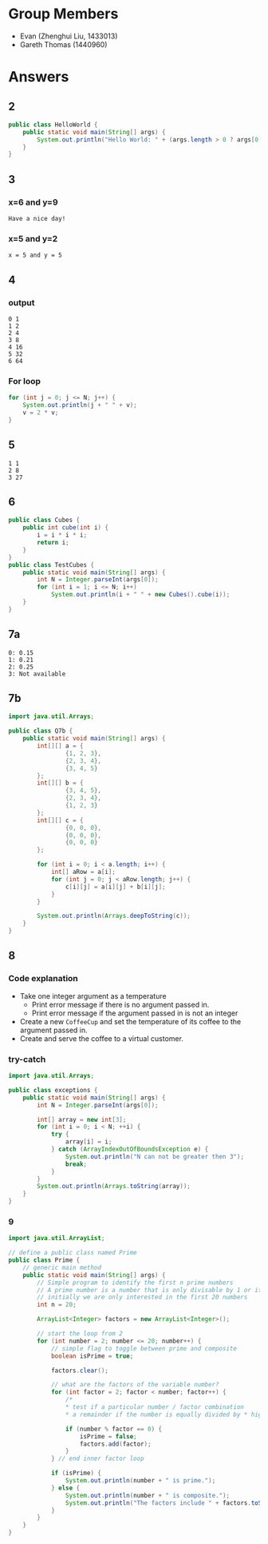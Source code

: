 # Group Members

* Evan (Zhenghui Liu, 1433013)
* Gareth Thomas (1440960)

# Answers

## 2

``` java
public class HelloWorld {
    public static void main(String[] args) {
        System.out.println("Hello World: " + (args.length > 0 ? args[0] : ""));
    }
}
```

## 3

### x=6 and y=9

    Have a nice day!

### x=5 and y=2

    x = 5 and y = 5

## 4

### output

    0 1
    1 2
    2 4
    3 8
    4 16
    5 32
    6 64

### For loop

```java
for (int j = 0; j <= N; j++) {
    System.out.println(j + " " + v);
    v = 2 * v;
}
```

## 5

    1 1
    2 8
    3 27

## 6

```java
public class Cubes {
    public int cube(int i) {
        i = i * i * i;
        return i;
    }
}
public class TestCubes {
    public static void main(String[] args) {
        int N = Integer.parseInt(args[0]);
        for (int i = 1; i <= N; i++)
            System.out.println(i + " " + new Cubes().cube(i));
    }
}
```

## 7a

    0: 0.15
    1: 0.21
    2: 0.25
    3: Not available

## 7b

```java
import java.util.Arrays;

public class Q7b {
    public static void main(String[] args) {
        int[][] a = {
                {1, 2, 3},
                {2, 3, 4},
                {3, 4, 5}
        };
        int[][] b = {
                {3, 4, 5},
                {2, 3, 4},
                {1, 2, 3}
        };
        int[][] c = {
                {0, 0, 0},
                {0, 0, 0},
                {0, 0, 0}
        };

        for (int i = 0; i < a.length; i++) {
            int[] aRow = a[i];
            for (int j = 0; j < aRow.length; j++) {
                c[i][j] = a[i][j] + b[i][j];
            }
        }

        System.out.println(Arrays.deepToString(c));
    }
}
```

## 8

### Code explanation

* Take one integer argument as a temperature
  * Print error message if there is no argument passed in.
  * Print error message if the argument passed in is not an integer
* Create a new `CoffeeCup` and set the temperature of its coffee to the argument passed in.
* Create and serve the coffee to a virtual customer.

### try-catch

```java
import java.util.Arrays;

public class exceptions {
    public static void main(String[] args) {
        int N = Integer.parseInt(args[0]);

        int[] array = new int[3];
        for (int i = 0; i < N; ++i) {
            try {
                array[i] = i;
            } catch (ArrayIndexOutOfBoundsException e) {
                System.out.println("N can not be greater then 3");
                break;
            }
        }
        System.out.println(Arrays.toString(array));
    }
}
```

### 9

```java
import java.util.ArrayList;

// define a public class named Prime
public class Prime {
    // generic main method
    public static void main(String[] args) {
        // Simple program to identify the first n prime numbers
        // A prime number is a number that is only divisable by 1 or itself // See http://en.wikipedia.org/wiki/Prime_number for more information // A factor is any number that equally divides another another number
        // initially we are only interested in the first 20 numbers
        int n = 20;

        ArrayList<Integer> factors = new ArrayList<Integer>();

        // start the loop from 2
        for (int number = 2; number <= 20; number++) {
            // simple flag to toggle between prime and composite
            boolean isPrime = true;

            factors.clear();

            // what are the factors of the variable number?
            for (int factor = 2; factor < number; factor++) {
                /*
                * test if a particular number / factor combination
                * a remainder if the number is equally divided by * higher than 1 then it must be a composite number */

                if (number % factor == 0) {
                    isPrime = false;
                    factors.add(factor);
                }
            } // end inner factor loop

            if (isPrime) {
                System.out.println(number + " is prime.");
            } else {
                System.out.println(number + " is composite.");
                System.out.println("The factors include " + factors.toString());
            }
        }
    }
}
```
